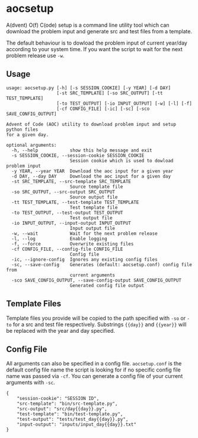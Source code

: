 # aocsetup
A(dvent) O(f) C(ode) setup is a command line utility tool which can download the problem input and generate src and test files from a template. 

The default behaviour is to dowload the problem input of current year/day according to your system time. If you want the script to wait for the next problem release use ```-w```.

## Usage

```
usage: aocsetup.py [-h] [-s SESSION_COOKIE] [-y YEAR] [-d DAY]
                   [-st SRC_TEMPLATE] [-so SRC_OUTPUT] [-tt TEST_TEMPLATE]
                   [-to TEST_OUTPUT] [-io INPUT_OUTPUT] [-w] [-l] [-f]
                   [-cf CONFIG_FILE] [-ic] [-sc] [-sco SAVE_CONFIG_OUTPUT]

Advent of Code (AOC) utility to download problem input and setup python files
for a given day.

optional arguments:
  -h, --help            show this help message and exit
  -s SESSION_COOKIE, --session-cookie SESSION_COOKIE
                        Session cookie which is used to dowload problem input
  -y YEAR, --year YEAR  Download the aoc input for a given year
  -d DAY, --day DAY     Download the aoc input for a given day
  -st SRC_TEMPLATE, --src-template SRC_TEMPLATE
                        Source template file
  -so SRC_OUTPUT, --src-output SRC_OUTPUT
                        Source output file
  -tt TEST_TEMPLATE, --test-template TEST_TEMPLATE
                        Test template file
  -to TEST_OUTPUT, --test-output TEST_OUTPUT
                        Test output file
  -io INPUT_OUTPUT, --input-output INPUT_OUTPUT
                        Input output file
  -w, --wait            Wait for the next problem release
  -l, --log             Enable logging
  -f, --force           Overwrite existing files
  -cf CONFIG_FILE, --config-file CONFIG_FILE
                        Config file
  -ic, --ignore-config  Ignores any existing config files
  -sc, --save-config    Generates (default: aocsetup.conf) config file from
                        current arguments
  -sco SAVE_CONFIG_OUTPUT, --save-config-output SAVE_CONFIG_OUTPUT
                        Generated config file output
```

## Template Files
Template files you provide will be copied to the path specified with ```-so``` or ```-to``` for a src and test file respectively. Substrings ```{{day}}``` and ```{{year}}``` will be replaced with the year and day specified. 

## Config File

All arguments can also be specified in a config file. ```aocsetup.conf``` is the default config file name the script is looking for if no specific config file name was passed via ```-cf```. You can generate a config file of your current arguments with ```-sc```. 

```
{
    "session-cookie": "SESSION ID",
    "src-template": "bin/src-template.py",
    "src-output": "src/day{{day}}.py",
    "test-template": "bin/test-template.py",
    "test-output": "tests/test_day{{day}}.py",
    "input-output": "inputs/input_day{{day}}.txt"
}
```